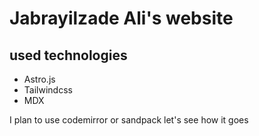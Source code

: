 # Jabrayilzade Ali's website

## used technologies

- Astro.js
- Tailwindcss
- MDX

I plan to use codemirror or sandpack let's see how it goes